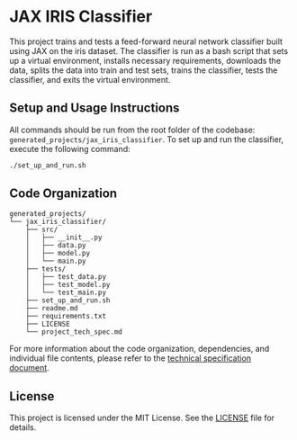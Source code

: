 # JAX IRIS Classifier

This project trains and tests a feed-forward neural network classifier built using JAX on the iris dataset. The classifier is run as a bash script that sets up a virtual environment, installs necessary requirements, downloads the data, splits the data into train and test sets, trains the classifier, tests the classifier, and exits the virtual environment.

## Setup and Usage Instructions

All commands should be run from the root folder of the codebase: `generated_projects/jax_iris_classifier`. To set up and run the classifier, execute the following command:

```bash
./set_up_and_run.sh
```

## Code Organization

```
generated_projects/
└── jax_iris_classifier/
    ├── src/
    │   ├── __init__.py
    │   ├── data.py
    │   ├── model.py
    │   └── main.py
    ├── tests/
    │   ├── test_data.py
    │   ├── test_model.py
    │   └── test_main.py
    ├── set_up_and_run.sh
    ├── readme.md
    ├── requirements.txt
    ├── LICENSE
    └── project_tech_spec.md
```

For more information about the code organization, dependencies, and individual file contents, please refer to the [technical specification document](project_tech_spec.md).

## License

This project is licensed under the MIT License. See the [LICENSE](LICENSE) file for details.

